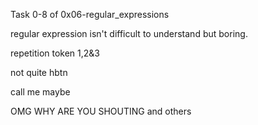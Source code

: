 Task 0-8 of 0x06-regular_expressions

regular expression isn't difficult to understand but boring.

repetition token 1,2&3

not quite hbtn

call me maybe

OMG WHY ARE YOU SHOUTING and others
